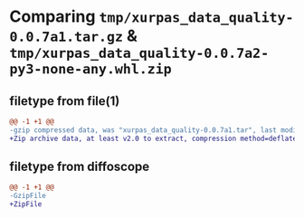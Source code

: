 # Comparing `tmp/xurpas_data_quality-0.0.7a1.tar.gz` & `tmp/xurpas_data_quality-0.0.7a2-py3-none-any.whl.zip`

## filetype from file(1)

```diff
@@ -1 +1 @@
-gzip compressed data, was "xurpas_data_quality-0.0.7a1.tar", last modified: Thu May 16 07:00:02 2024, max compression
+Zip archive data, at least v2.0 to extract, compression method=deflate
```

## filetype from diffoscope

```diff
@@ -1 +1 @@
-GzipFile
+ZipFile
```

